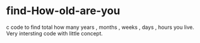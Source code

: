 # find-How-old-are-you
c code to find total how many years , months , weeks , days , hours you live.
Very intersting code with little concept.
